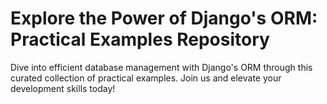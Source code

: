 # Explore the Power of Django's ORM: Practical Examples Repository

Dive into efficient database management with Django's ORM through this curated collection of practical examples.
Join us and elevate your development skills today!
